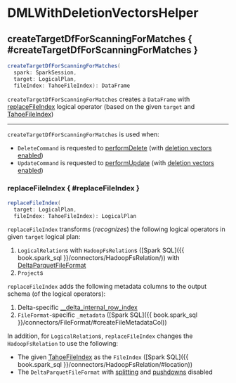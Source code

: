 # DMLWithDeletionVectorsHelper

## createTargetDfForScanningForMatches { #createTargetDfForScanningForMatches }

```scala
createTargetDfForScanningForMatches(
  spark: SparkSession,
  target: LogicalPlan,
  fileIndex: TahoeFileIndex): DataFrame
```

`createTargetDfForScanningForMatches` creates a `DataFrame` with [replaceFileIndex](#replaceFileIndex) logical operator (based on the given `target` and [TahoeFileIndex](../TahoeFileIndex.md))

---

`createTargetDfForScanningForMatches` is used when:

* `DeleteCommand` is requested to [performDelete](../commands/delete/DeleteCommand.md#performDelete) (with [deletion vectors enabled](../commands/delete/DeleteCommand.md#shouldWritePersistentDeletionVectors))
* `UpdateCommand` is requested to [performUpdate](../commands/update/UpdateCommand.md#performUpdate) (with [deletion vectors enabled](../commands/update/UpdateCommand.md#shouldWritePersistentDeletionVectors))

### replaceFileIndex { #replaceFileIndex }

```scala
replaceFileIndex(
  target: LogicalPlan,
  fileIndex: TahoeFileIndex): LogicalPlan
```

`replaceFileIndex` transforms (_recognizes_) the following logical operators in given `target` logical plan:

1. `LogicalRelation`s with `HadoopFsRelation`s ([Spark SQL]({{ book.spark_sql }}/connectors/HadoopFsRelation/)) with [DeltaParquetFileFormat](../DeltaParquetFileFormat.md)
1. `Project`s

`replaceFileIndex` adds the following metadata columns to the output schema (of the logical operators):

1. Delta-specific [__delta_internal_row_index](../DeltaParquetFileFormat.md#ROW_INDEX_COLUMN_NAME)
1. `FileFormat`-specific `_metadata` ([Spark SQL]({{ book.spark_sql }}/connectors/FileFormat/#createFileMetadataCol))

In addition, for `LogicalRelation`s, `replaceFileIndex` changes the `HadoopFsRelation` to use the following:

* The given [TahoeFileIndex](../TahoeFileIndex.md) as the `FileIndex` ([Spark SQL]({{ book.spark_sql }}/connectors/HadoopFsRelation/#location))
* The `DeltaParquetFileFormat` with [splitting](../DeltaParquetFileFormat.md#isSplittable) and [pushdowns](../DeltaParquetFileFormat.md#disablePushDowns) disabled
